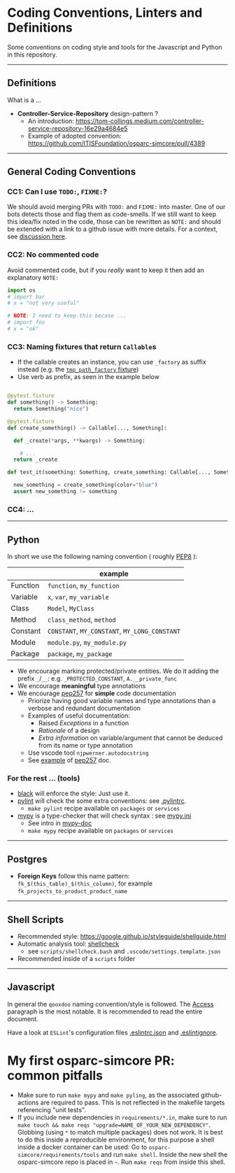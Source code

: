 # Coding Conventions, Linters and Definitions

Some conventions on coding style and tools for the Javascript and Python in this repository.

----

## Definitions

What is a ...

- **Controller-Service-Repository** design-pattern ?
  - An introduction: https://tom-collings.medium.com/controller-service-repository-16e29a4684e5
  - Example of adopted convention: https://github.com/ITISFoundation/osparc-simcore/pull/4389



----
## General Coding Conventions

<!-- Add below this line coding agreed coding conventions and give them a number !-->

###  CC1: Can I use ``TODO:``, ``FIXME:``?

We should avoid merging PRs with ``TODO:`` and ``FIXME:`` into master. One of our bots detects those and flag them as code-smells. If we still want to keep this idea/fix noted in the code, those can be rewritten as ``NOTE:`` and should be extended with a link to a github issue with more details. For a context, see [discussion here](https://github.com/ITISFoundation/osparc-simcore/pull/3380#discussion_r979893502).


### CC2: No commented code

Avoid commented code, but if you *really* want to keep it then add an explanatory `NOTE:`
```python
import os
# import bar
# x = "not very useful"

# NOTE: I need to keep this becase ...
# import foo
# x = "ok"
```

### CC3: Naming fixtures that return `Callable`s

- If the callable creates an instance, you can use `_factory` as suffix instead (e.g. the [`tmp_path_factory` fixture](https://docs.pytest.org/en/7.1.x/how-to/tmp_path.html#the-tmp-path-factory-fixture))
- Use verb as prefix, as seen in the example below


```python

@pytest.fixture
def something() -> Something:
  return Something("nice")

@pytest.fixture
def create_something() -> Callable[..., Something]:

  def _create(*args, **kwargs) -> Something:

    # ...
  return _create

def test_it(something: Something, create_something: Callable[..., Something]):

  new_something = create_something(color="blue")
  assert new_something != something

```

### CC4: ...

----
## Python

In short we use the following naming convention ( roughly  [PEP8](https://peps.python.org/pep-0008/) ):

|          | example                                       |
| -------- | --------------------------------------------- |
| Function | `function`, `my_fun­ction`                    |
| Variable | `x`, `var`, `my_variable`                     |
| Class    | `Model`, `MyClass`                            |
| Method   | `class_`­`method`, `method`                   |
| Constant | `CONSTANT`, `MY_CONSTANT`, `MY_LONG_CONSTANT` |
| Module   | `module.py`, `my_module.py`                   |
| Package  | `package`, `my_package`                       |

- We encourage marking protected/private entities. We do it adding the prefix `_`/`__`: e.g. `_PROTECTED_CONSTANT`, `A.__private_func`
- We encourage **meaningful** type annotations
- We encourage [pep257] for **simple** code documentation
  - Priorize having good variable names and type annotations than a verbose and redundant documentation
  - Examples of useful documentation:
    - Raised *Exceptions* in a function
    - *Rationale* of a design
    - *Extra information* on variable/argument that cannot be deduced from its name or type annotation
  - Use vscode tool `njpwerner.autodocstring`
  - See [example](https://github.com/NilsJPWerner/autoDocstring/blob/HEAD/docs/pep257.md) of [pep257] doc.

### For the rest ... (tools)

- [black] will enforce the style: Just use it.
- [pylint] will check the some extra conventions: see [.pylintrc](../.pylintrc).
  - ``make pylint`` recipe available on ``packages`` or ``services``
- [mypy] is a type-checker that will check syntax : see [mypy.ini](../mypy.ini)
  - See intro in [mypy-doc]
  - ``make mypy`` recipe available on ``packages`` or ``services``


----

## Postgres

- **Foreign Keys** follow this name pattern: ```fk_$(this_table)_$(this_column)```, for example ```fk_projects_to_product_product_name```


----
## Shell Scripts

- Recommended style: https://google.github.io/styleguide/shellguide.html
- Automatic analysis tool: [shellcheck](https://www.shellcheck.net)
  - see ``scripts/shellcheck.bash`` and ``.vscode/settings.template.json``
- Recommended inside of a ``scripts`` folder




----
## Javascript

In general the `qooxdoo` naming convention/style is followed. The [Access](http://qooxdoo.org/docs/#/core/oo_feature_summary?id=access) paragraph is the most notable. It is recommended to read the entire document.

Have a look at `ESLint`'s configuration files [.eslintrc.json](.eslintrc.json) and [.eslintignore](.eslintignore).



<!-- Keep the space below here for a SORTED list of references -->

[black]:https://black.readthedocs.io/en/stable/index.html
[mypy-doc]:https://mypy.readthedocs.io/en/latest/
[mypy]:https://www.mypy-lang.org/
[pep257]:https://peps.python.org/pep-0257/
[pylint]:https://pylint.readthedocs.io/en/latest/

# My first osparc-simcore PR: common pitfalls

- Make sure to run `make mypy` and `make pyling`, as the associated github-actions are required to pass. This is not reflected in the makefile targets referencing "unit tests".
- If you include new dependencies in `requirements/*.in`, make sure to run `make touch && make reqs "upgrade=NAME_OF_YOUR_NEW_DEPENDENCY"`. Globbing (using `*` to match multiple packages) does not work. It is best to do this inside a reproducible environment, for this purpose a shell inside a docker container can be used: Go to `osparc-simcore/requirements/tools` and run `make shell`. Inside the new shell the osparc-simcore repo is placed in `~`. Run `make reqs` from inside this shell.
